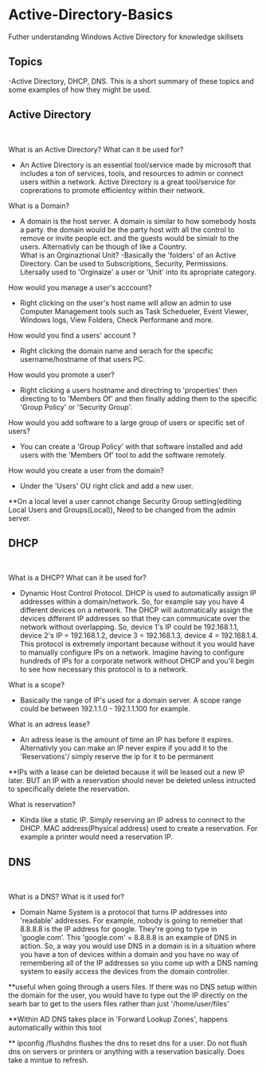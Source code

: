 # Active-Directory-Basics
Futher understanding Windows Active Directory for knowledge skillsets 

<h2>Topics</h2>
<p align="left">
-Active Directory, DHCP, DNS. This is a short summary of these topics and some examples of how they might be used.<br/>

<h2> Active Directory</h2><br/>
<p align="left">

What is an Active Directory? What can it be used for? <br/>
- An Active Directory is an essential tool/service made by microsoft that includes a ton of services, tools, and resources to admin or connect users within a network. Active Directory is a great tool/service for coprerations to promote efficientcy within their network. <br/>


What is a Domain?<br/>
- A domain is the host server. A domain is similar to how somebody hosts a party. the domain would be the party host with all the control to remove or invite people ect. and the guests would be simialr to the users. Alternativly can be though of like a Country.<br/>
What is an Orginaztional Unit?
-Basically the 'folders' of an Active Directory. Can be used to Subscriptions, Security, Permissions. Litersally used to 'Orginaize' a user or 'Unit' into its apropriate category.<br/>

How would you manage a user's acccount?<br/>
- Right clicking on the user's host name will allow an admin to use Computer Management tools such as Task Schedueler, Event Viewer, Windows logs, View Folders, Check Performane and more.<br/>

How would you find a users' account ?<br/>
- Right clicking the domain name and serach for the specific username/hostname of that users PC.<br/>

How would you promote a user?<br/>
- Right clicking a users hostname and directring to 'properties' then directing to to 'Members Of' and then finally adding them to the specific 'Group Policy' or 'Security Group'.<br/>

How would you add software to a large group of users or specific set of users?<br/>
- You can create a 'Group Policy' with that software installed and add users with the 'Members Of' tool to add the software remotely.<br/>

How would you create a user from the domain?<br/>
- Under the 'Users' OU right click and add a new user.<br/>

**On a local level a user cannot change Security Group setting(editing Local Users and Groups(Local)), Need to be changed from the admin server.<br/>

<h2>DHCP</h2><br/>
<p align="left">
 
What is a DHCP? What can it be used for?<br/>
-  Dynamic Host Control Protocol. DHCP is used to automatically assign IP addresses within a domain/network. So, for example say you have 4 different devices on a network. The DHCP will automatically assign the devices different IP addresses so that they can communicate over the network without overlapping. So, device 1's IP could be 192.168.1.1, device 2's IP = 192.168.1.2, device 3 = 192.168.1.3, device 4 = 192.168.1.4. This protocol is extremely important because without it you would have to manually configure IPs on a network. Imagine having to configure hundreds of IPs for a corporate network without DHCP and you'll begin to see how necessary this protocol is to a network.

What is a scope?<br/>
- Basically the range of IP's used for a domain server. A scope range could be between 192.1.1.0 - 192.1.1.100 for example.<br/>

What is an adress lease?<br/>
- An adress lease is the amount of time an IP has before it expires. Alternativly you can make an IP never expire if you add it to the 'Reservations'/ simply reserve the ip for it to be permanent<br/>

**IPs with a lease can be deleted because it will be leased out a new IP later. BUT an IP with a reservation should never be deleted unless intructed to specifically delete the reservation.<br/>

What is reservation?<br/>
- Kinda like a static IP. Simply reserving an IP adress to connect to the DHCP. MAC address(Physical address) used to create a reservation. For example a printer would need a reservation IP. <br/>

<h2>DNS</h2><br/>
<p align="left">

What is a DNS? What is it used for?<br/>
- Domain Name System is a protocol that turns IP addresses into 'readable' addresses. For example, nobody is going to remeber that 8.8.8.8 is the IP address for google. They're going to type in 'google.com'. This 'google.com' = 8.8.8.8 is an example of DNS in action. So, a way you would use DNS in a domain is in a situation where you have a ton of devices within a domain and you have no way of remembering all of the IP addresses so you come up with a DNS naming system to easily access the devices from the domain controller.

**useful when going through a users files. If there was no DNS setup within the domain for the user, you would have to type out the IP directly on the searh bar to get to the users files rather than just '/home/user/files'<br/>

**Within AD DNS takes place in 'Forward Lookup Zones', happens automatically within this tool<br/>

** ipconfig /flushdns flushes the dns to reset dns for a user. Do not flush dns on servers or printers or anything with a reservation basically. Does take  a mintue to refresh.<br/>

